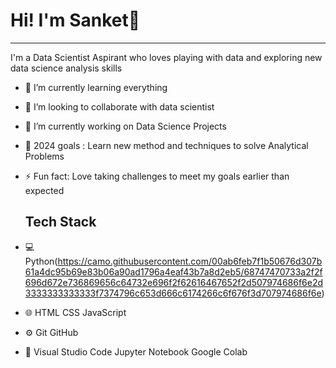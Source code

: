   # Hi! I'm Sanket👋
---
I'm a Data Scientist Aspirant who loves playing with data and exploring new data science analysis skills


* 🌱 I’m currently learning everything
* 👯 I’m looking to collaborate with data scientist
* 🔭 I’m currently working on Data Science Projects
* 🥅 2024 goals : Learn new method and techniques to solve Analytical Problems
* ⚡ Fun fact: Love taking challenges to meet my goals earlier than expected


  ## Tech Stack

* 💻 Python(https://camo.githubusercontent.com/00ab6feb7f1b50676d307b61a4dc95b69e83b06a90ad1796a4eaf43b7a8d2eb5/68747470733a2f2f696d672e736869656c64732e696f2f62616467652f2d507974686f6e2d3333333333333f7374796c653d666c6174266c6f676f3d707974686f6e)
* 🌐 HTML CSS JavaScript
* ⚙️ Git GitHub
* 🔧 Visual Studio Code Jupyter Notebook Google Colab 

<!--
**sanketwagh7505/sanketwagh7505** is a ✨ _special_ ✨ repository because its `README.md` (this file) appears on your GitHub profile.

Here are some ideas to get you started:

- 🔭 I’m currently working on ...
- 🌱 I’m currently learning ...
- 👯 I’m looking to collaborate on ...
- 🤔 I’m looking for help with ...
- 💬 Ask me about ...
- 📫 How to reach me: ...
- 😄 Pronouns: ...
- ⚡ Fun fact: ...
-->
